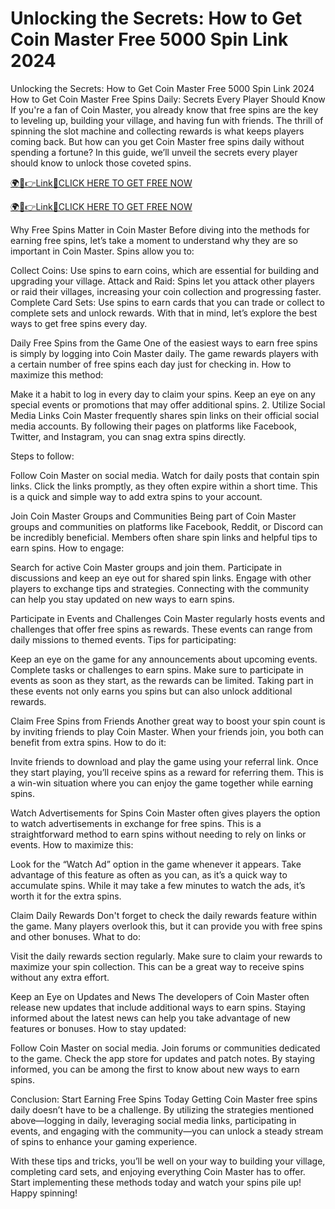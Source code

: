 # Unlocking the Secrets: How to Get Coin Master Free 5000 Spin Link 2024
Unlocking the Secrets: How to Get Coin Master Free 5000 Spin Link 2024 How to Get Coin Master Free Spins Daily: Secrets Every Player Should Know If you're a fan of Coin Master, you already know that free spins are the key to leveling up, building your village, and having fun with friends. The thrill of spinning the slot machine and collecting rewards is what keeps players coming back. But how can you get Coin Master free spins daily without spending a fortune? In this guide, we’ll unveil the secrets every player should know to unlock those coveted spins.

<a href="https://spacezones.org/rcoinmstr.html" rel="nofollow">🌍📱👉Link📲CLICK HERE TO GET FREE NOW</a>

<a href="https://spacezones.org/rcoinmstr.html" rel="nofollow">🌍📱👉Link📲CLICK HERE TO GET FREE NOW</a>

Why Free Spins Matter in Coin Master Before diving into the methods for earning free spins, let’s take a moment to understand why they are so important in Coin Master. Spins allow you to:

Collect Coins: Use spins to earn coins, which are essential for building and upgrading your village. Attack and Raid: Spins let you attack other players or raid their villages, increasing your coin collection and progressing faster. Complete Card Sets: Use spins to earn cards that you can trade or collect to complete sets and unlock rewards. With that in mind, let’s explore the best ways to get free spins every day.

Daily Free Spins from the Game One of the easiest ways to earn free spins is simply by logging into Coin Master daily. The game rewards players with a certain number of free spins each day just for checking in.
How to maximize this method:

Make it a habit to log in every day to claim your spins. Keep an eye on any special events or promotions that may offer additional spins. 2. Utilize Social Media Links Coin Master frequently shares spin links on their official social media accounts. By following their pages on platforms like Facebook, Twitter, and Instagram, you can snag extra spins directly.

Steps to follow:

Follow Coin Master on social media. Watch for daily posts that contain spin links. Click the links promptly, as they often expire within a short time. This is a quick and simple way to add extra spins to your account.

Join Coin Master Groups and Communities Being part of Coin Master groups and communities on platforms like Facebook, Reddit, or Discord can be incredibly beneficial. Members often share spin links and helpful tips to earn spins.
How to engage:

Search for active Coin Master groups and join them. Participate in discussions and keep an eye out for shared spin links. Engage with other players to exchange tips and strategies. Connecting with the community can help you stay updated on new ways to earn spins.

Participate in Events and Challenges Coin Master regularly hosts events and challenges that offer free spins as rewards. These events can range from daily missions to themed events.
Tips for participating:

Keep an eye on the game for any announcements about upcoming events. Complete tasks or challenges to earn spins. Make sure to participate in events as soon as they start, as the rewards can be limited. Taking part in these events not only earns you spins but can also unlock additional rewards.

Claim Free Spins from Friends Another great way to boost your spin count is by inviting friends to play Coin Master. When your friends join, you both can benefit from extra spins.
How to do it:

Invite friends to download and play the game using your referral link. Once they start playing, you’ll receive spins as a reward for referring them. This is a win-win situation where you can enjoy the game together while earning spins.

Watch Advertisements for Spins Coin Master often gives players the option to watch advertisements in exchange for free spins. This is a straightforward method to earn spins without needing to rely on links or events.
How to maximize this:

Look for the “Watch Ad” option in the game whenever it appears. Take advantage of this feature as often as you can, as it’s a quick way to accumulate spins. While it may take a few minutes to watch the ads, it’s worth it for the extra spins.

Claim Daily Rewards Don't forget to check the daily rewards feature within the game. Many players overlook this, but it can provide you with free spins and other bonuses.
What to do:

Visit the daily rewards section regularly. Make sure to claim your rewards to maximize your spin collection. This can be a great way to receive spins without any extra effort.

Keep an Eye on Updates and News The developers of Coin Master often release new updates that include additional ways to earn spins. Staying informed about the latest news can help you take advantage of new features or bonuses.
How to stay updated:

Follow Coin Master on social media. Join forums or communities dedicated to the game. Check the app store for updates and patch notes. By staying informed, you can be among the first to know about new ways to earn spins.

Conclusion: Start Earning Free Spins Today Getting Coin Master free spins daily doesn’t have to be a challenge. By utilizing the strategies mentioned above—logging in daily, leveraging social media links, participating in events, and engaging with the community—you can unlock a steady stream of spins to enhance your gaming experience.

With these tips and tricks, you’ll be well on your way to building your village, completing card sets, and enjoying everything Coin Master has to offer. Start implementing these methods today and watch your spins pile up! Happy spinning!
